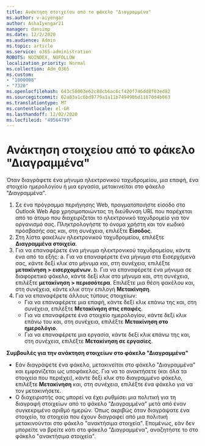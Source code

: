```yaml
---
title: Ανάκτηση στοιχείου από το φάκελο "Διαγραμμένα"
ms.author: v-aiyengar
author: AshaIyengar21
manager: dansimp
ms.date: 12/2/2020
ms.audience: Admin
ms.topic: article
ms.service: o365-administration
ROBOTS: NOINDEX, NOFOLLOW
localization_priority: Normal
ms.collection: Adm_O365
ms.custom:
- "1800008"
- "7320"
ms.openlocfilehash: 643c58003e62c88cb6ac6cf420f746dd8f03ed82
ms.sourcegitcommit: 62a83a1c6bd9779a1a11b749490bd11670d4b063
ms.translationtype: MT
ms.contentlocale: el-GR
ms.lasthandoff: 12/02/2020
ms.locfileid: "49564799"
---
```

# <a name="recover-an-item-from-your-deleted-items-folder"></a>Ανάκτηση στοιχείου από το φάκελο "Διαγραμμένα"

Όταν διαγράφετε ένα μήνυμα ηλεκτρονικού ταχυδρομείου, μια επαφή, ένα στοιχείο ημερολογίου ή μια εργασία, μετακινείται στο φάκελο "Διαγραμμένα".

1. Σε ένα πρόγραμμα περιήγησης Web, πραγματοποιήστε είσοδο στο Outlook Web App χρησιμοποιώντας τη διεύθυνση URL που παρέχεται από το άτομο που διαχειρίζεται το ηλεκτρονικό ταχυδρομείο για τον οργανισμό σας. Πληκτρολογήστε το όνομα χρήστη και τον κωδικό πρόσβασής σας και, στη συνέχεια, επιλέξτε **Είσοδος**.
1. Στη λίστα φακέλων ηλεκτρονικού ταχυδρομείου, επιλέξτε **Διαγραμμένα στοιχεία**.
1. Για να επαναφέρετε ένα μήνυμα ηλεκτρονικού ταχυδρομείου, κάντε ένα από τα εξής: a. Για να επαναφέρετε ένα μήνυμα στα Εισερχόμενά σας, κάντε δεξί κλικ στο μήνυμα και, στη συνέχεια, επιλέξτε **μετακίνηση > εισερχομένων**.
    b. Για να επαναφέρετε ένα μήνυμα σε διαφορετικό φάκελο, κάντε δεξί κλικ στο μήνυμα και, στη συνέχεια, επιλέξτε **μετακίνηση > περισσότερα**. Επιλέξτε μια θέση φακέλου και, στη συνέχεια, κάντε κλικ στην επιλογή **Μετακίνηση**.
4. Για να επαναφέρετε άλλους τύπους στοιχείων:
    - Για να επαναφέρετε μια επαφή, κάντε δεξί κλικ επάνω της και, στη συνέχεια, επιλέξτε **Μετακίνηση στις επαφές**.
    - Για να επαναφέρετε ένα στοιχείο ημερολογίου, κάντε δεξί κλικ επάνω του και, στη συνέχεια, επιλέξτε **Μετακίνηση στο ημερολόγιο**.
    - Για να επαναφέρετε μια εργασία, κάντε δεξί κλικ επάνω της και, στη συνέχεια, επιλέξτε **Μετακίνηση σε εργασίες**.

**Συμβουλές για την ανάκτηση στοιχείων στο φάκελο "Διαγραμμένα"**

- Εάν διαγράψετε ένα φάκελο, μετακινείται στο φάκελο "Διαγραμμένα" και εμφανίζεται ως υποφάκελος. Για να το ανακτήσετε (και όλα τα στοιχεία που περιέχει), κάντε δεξί κλικ στο διαγραμμένο φάκελο, επιλέξτε **Μετακίνηση** και, στη συνέχεια, επιλέξτε ένα φάκελο για να τον μετακινήσετε.
- Ο διαχειριστής σας μπορεί να έχει ρυθμίσει μια πολιτική για τη διαγραφή στοιχείων από το φάκελο "Διαγραμμένα" μετά από έναν συγκεκριμένο αριθμό ημερών. Όπως ακριβώς όταν διαγράψατε ένα στοιχείο, τα στοιχεία που έχουν διαγραφεί από μια πολιτική μετακινούνται στο φάκελο "ανακτήσιμα στοιχεία". Επομένως, εάν δεν μπορείτε να βρείτε κάτι στο φάκελο "Διαγραμμένα", αναζητήστε το στο φάκελο "ανακτήσιμα στοιχεία".
